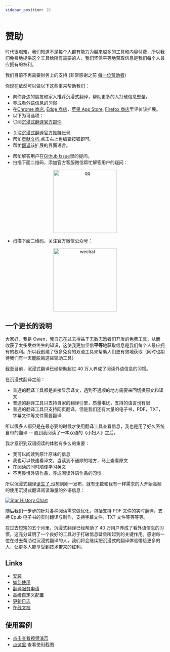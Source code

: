 ```yaml
---
sidebar_position: 10
---
```


# 赞助

时代很艰难，我们知道不是每个人都有能力为越来越多的工具和内容付费，所以我们免费地提供这个工具给所有需要的人，我们坚信平等地获取信息是我们每个人最应拥有的权利。

我们目前不再需要财务上的支持 (非常感谢之前 [每一位赞助者](/docs/thanks))

你现在依然可以做以下这些事来帮助我们：

- 向你身边的朋友和家人推荐沉浸式翻译，帮助更多的人打破信息壁垒。
- 养成看外语信息的习惯
- 在[Chrome 商店](https://chrome.google.com/webstore/detail/immersive-translate/bpoadfkcbjbfhfodiogcnhhhpibjhbnh), [Edge 商店](https://microsoftedge.microsoft.com/addons/detail/%E6%B2%89%E6%B5%B8%E5%BC%8F%E7%BF%BB%E8%AF%91/amkbmndfnliijdhojkpoglbnaaahippg?form=MT001Y&hl=zh-CN&gl=CN)，[苹果 App Store](https://apps.apple.com/cn/app/%E6%B2%89%E6%B5%B8%E5%BC%8F%E7%BF%BB%E8%AF%91/id6447957425), [Firefox 商店](https://addons.mozilla.org/zh-CN/firefox/addon/immersive-translate/)里评价该扩展。
- 以下为可选项：
- 订阅[沉浸式翻译官方邮件](https://immersivetranslate.substack.com/)
<!-- - [加入 Telegram 频道](https://t.me/immersivetranslate) -->
- 关注[沉浸式翻译官方推特账号](https://twitter.com/immersivetran)
- 帮忙[贡献文档](https://immersivetranslate.com/),点击右上角编辑按钮即可。
- 帮忙[翻译](https://crowdin.com/project/immersive-translate)该扩展的界面语言。
<!-- - 帮忙解答用户在 [Telegram 群组](https://t.me/+rq848Z09nehlOTgx) -->
- 帮忙解答用户在[Github Issue](https://github.com/immersive-translate/immersive-translate/issues)里的提问。
- 扫描下面二维码，添加官方客服微信帮忙解答用户的疑问：

<div align="center">
<img src="https://s.immersivetranslate.com/assets/r2-uploads/wechat-contact4.png" width="200" alt="qq"/>
</div>

- 扫描下面二维码，关注官方微信公众号：

<div align="center">
<img src="https://s.immersivetranslate.com/static/official-static/assets/wechat-qrcode.jpg" width="200" alt="wechat"/>
</div>

## 一个更长的说明

大家好，我是 Owen，我自己在过去得益于无数志愿者们开发的免费工具，从而收获了太多受益终生的知识，这使我更加坚信**平等**地获取信息是我们每个人最应拥有的权利。所以我创建了很多免费的双语工具来帮助人们更有效地获取（同时也期待我们有一天能脱离这些辅助工具）

截至目前，沉浸式翻译已经帮助超过 40 万人养成了阅读外语信息的习惯。

在沉浸式翻译之前：

- 普通的翻译工具都是直接显示译文，遇到不通顺的地方需要来回切换原文和译文
- 普通的翻译工具只支持自家的翻译引擎，质量堪忧，支持的语言也有限
- 普通的翻译工具只支持网页翻译，但是我们还有大量的电子书，PDF，TXT，字幕文件等文件需要翻译

所以很多人都只是在最必要的时候才使用翻译工具查看信息，我也是用了好久系统自带的翻译 -- 直到我阅读了一本双语的《小妇人》之后。

我才意识到双语阅读的体验有多么的重要：

- 我可以阅读到原汁原味的信息
- 我也可以快速看译文，当读到不通顺的地方，马上查看原文
- 在阅读的同时顺便学习英文
- 不再畏惧外语作品，养成阅读外语作品的习惯

所以沉浸式翻译[诞生了](https://twitter.com/OwenYoungZh/status/1588792579596111872),没想到刚一发布，就有无数和我有一样需求的人开始高频的使用沉浸式翻译阅读海量的外语信息：

[![Star History Chart](https://api.star-history.com/svg?repos=immersive-translate/immersive-translate&type=Date)](https://star-history.com/#immersive-translate/immersive-translate&Date)

随后我们一步步的针对各种阅读需求做优化，包括支持 PDF 文件的实时翻译，支持 Epub 电子书的实时翻译与制作，支持字幕文件，TXT 文件等等等等。

在过去短短的五个月里，沉浸式翻译已经帮助了 40 万用户养成了看外语信息的习惯，这充分证明了一个良好的工具对于打破信息壁垒所起到的关键作用。感谢每一位在过去帮助过沉浸式翻译的人，我们将会继续把沉浸式的翻译体验带给更多的人，让更多人能享受到技术带来的红利。

## Links

- [安装](/docs/installation)
- [如何使用](/docs/usage)
- [翻译服务申请](/docs/services)
- [高级自定义配置](/docs/advanced)
- [更新日志](/docs/CHANGELOG)
- [在线文档](/docs/installation)

## 使用案例

- [点击查看视频演示](https://www.youtube.com/watch?v=sQevumpUprc)
- [点这里](/docs/usecase) 查看使用截图
